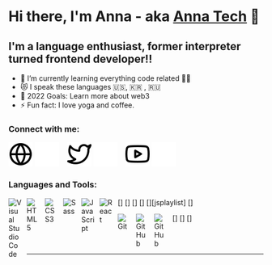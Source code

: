 # Hi there, I'm Anna - aka [Anna Tech][youtube] 👋

## I'm a language enthusiast, former interpreter turned frontend developer!!

- 🌱 I’m currently learning everything code related 👩‍💻
- 😻 I speak these languages 🇺🇸, 🇰🇷 , 🇷🇺
- 🥅 2022 Goals: Learn more about web3
- ⚡ Fun fact: I love yoga and coffee.

### Connect with me:

[![website](./img/globe-light.svg)](https://annaan01.github.io/anna-portfolio-v1#gh-light-mode-only)
[![website](./img/globe-dark.svg)](https://annaan01.github.io/anna-portfolio-v1#gh-dark-mode-only)
&nbsp;&nbsp;
[![website](./img/twitter-light.svg)](https://twitter.com/AnnaSoftwareDev#gh-light-mode-only)
[![website](./img/twitter-dark.svg)](https://twitter.com/AnnaSoftwareDev#gh-dark-mode-only)
&nbsp;&nbsp;
[![website](./img/youtube-light.svg)](https://www.youtube.com/channel/UCaZw_pKX01qoCEumrn6OuHw#gh-light-mode-only)
[![website](./img/youtube-dark.svg)](https://www.youtube.com/channel/UCaZw_pKX01qoCEumrn6OuHw#gh-dark-mode-only)

### Languages and Tools:

[<img align="left" alt="Visual Studio Code" width="26px" src="https://cdn.jsdelivr.net/gh/devicons/devicon/icons/vscode/vscode-original.svg" style="padding-right:10px;" />]
[<img align="left" alt="HTML5" width="26px" src="https://cdn.jsdelivr.net/gh/devicons/devicon/icons/html5/html5-original.svg" style="padding-right:10px;" />]
[<img align="left" alt="CSS3" width="26px" src="https://cdn.jsdelivr.net/gh/devicons/devicon/icons/css3/css3-original.svg" style="padding-right:10px;" />]
[<img align="left" alt="Sass" width="26px" src="https://cdn.jsdelivr.net/gh/devicons/devicon/icons/sass/sass-original.svg" style="padding-right:10px;" />]
[<img align="left" alt="JavaScript" width="26px" src="https://cdn.jsdelivr.net/gh/devicons/devicon/icons/javascript/javascript-original.svg" style="padding-right:10px;" />][jsplaylist]
[<img align="left" alt="React" width="26px" src="https://cdn.jsdelivr.net/gh/devicons/devicon/icons/react/react-original.svg" style="padding-right:10px;" />]

[<img align="left" alt="Git" width="26px" src="https://cdn.jsdelivr.net/gh/devicons/devicon/icons/git/git-original.svg" style="padding-right:10px;" />]
[<img align="left" alt="GitHub" width="26px" src="https://user-images.githubusercontent.com/3369400/139447912-e0f43f33-6d9f-45f8-be46-2df5bbc91289.png" style="padding-right:10px;" />]
[<img align="left" alt="GitHub" width="26px" src="https://user-images.githubusercontent.com/3369400/139448065-39a229ba-4b06-434b-bc67-616e2ed80c8f.png" style="padding-right:10px;" />]

<br />
<br />

---

[website]: https://annaan01.github.io/anna-portfolio-v1
[twitter]: https://twitter.com/AnnaSoftwareDev
[youtube]: https://www.youtube.com/channel/UCaZw_pKX01qoCEumrn6OuHw
